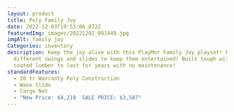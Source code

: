```yaml
---
layout: product
title: Poly Family Joy
date: 2022-12-03T19:53:06.872Z
featuredImg: images/20221202_091449.jpg
imgAlt: family joy
Categories: inventory
description: Keep the joy alive with this PlayMor Family Joy playset! Lots of
  different swings and slides to keep them entertained! Built tough with polymer
  coated lumber to last for years with no maintenance!
standardFeatures:
  - 20 Yr Warranty Poly Construction
  - Wave Slide
  - Cargo Net
  - "New Price: $4,219  SALE PRICE: $3,587"
---
```

